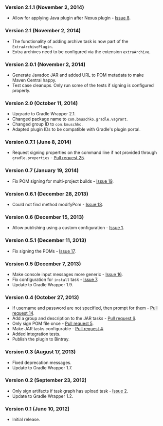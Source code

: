 ### Version 2.1.1 (November 2, 2014)

* Allow for applying Java plugin after Nexus plugin - [Issue 8](https://github.com/bmuschko/gradle-nexus-plugin/issues/8).

### Version 2.1 (November 2, 2014)

* The functionality of adding archive task is now part of the `ExtraArchivePlugin`.
* Extra archives need to be configured via the extension `extraArchive`.

### Version 2.0.1 (November 2, 2014)

* Generate Javadoc JAR and added URL to POM metadata to make Maven Central happy.
* Test case cleanups. Only run some of the tests if signing is configured properly.

### Version 2.0 (October 11, 2014)

* Upgrade to Gradle Wrapper 2.1.
* Changed package name to `com.bmuschko.gradle.vagrant`.
* Changed group ID to `com.bmuschko`.
* Adapted plugin IDs to be compatible with Gradle's plugin portal.

### Version 0.7.1 (June 8, 2014)

* Request signing properties on the command line if not provided through `gradle.properties` - [Pull request 25](https://github.com/bmuschko/gradle-nexus-plugin/pull/25).

### Version 0.7 (January 19, 2014)

* Fix POM signing for multi-project builds - [Issue 19](https://github.com/bmuschko/gradle-nexus-plugin/issues/19).

### Version 0.6.1 (December 28, 2013)

* Could not find method modifyPom - [Issue 18](https://github.com/bmuschko/gradle-nexus-plugin/issues/18).

### Version 0.6 (December 15, 2013)

* Allow publishing using a custom configuration - [Issue 1](https://github.com/bmuschko/gradle-nexus-plugin/issues/1).

### Version 0.5.1 (December 11, 2013)

* Fix signing the POMs - [Issue 17](https://github.com/bmuschko/gradle-nexus-plugin/issues/17).

### Version 0.5 (December 7, 2013)

* Make console input messages more generic - [Issue 16](https://github.com/bmuschko/gradle-nexus-plugin/issues/16).
* Fix configuration for `install` task - [Issue 7](https://github.com/bmuschko/gradle-nexus-plugin/issues/7).
* Update to Gradle Wrapper 1.9.

### Version 0.4 (October 27, 2013)

* If username and password are not specified, then prompt for them - [Pull request 14](https://github.com/bmuschko/gradle-nexus-plugin/pull/14).
* Add a group and description to the JAR tasks - [Pull request 6](https://github.com/bmuschko/gradle-nexus-plugin/pull/6).
* Only sign POM file once - [Pull request 5](https://github.com/bmuschko/gradle-nexus-plugin/pull/5).
* Make JAR tasks configurable - [Pull request 4](https://github.com/bmuschko/gradle-nexus-plugin/pull/4).
* Added integration tests.
* Publish the plugin to Bintray.

### Version 0.3 (August 17, 2013)

* Fixed deprecation messages.
* Update to Gradle Wrapper 1.7.

### Version 0.2 (September 23, 2012)

* Only sign artifacts if task graph has upload task - [Issue 2](https://github.com/bmuschko/gradle-nexus-plugin/issues/2).
* Update to Gradle Wrapper 1.2.

### Version 0.1 (June 10, 2012)

* Initial release.